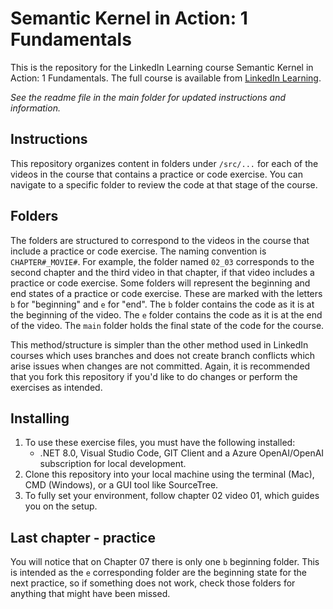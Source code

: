 # Semantic Kernel in Action: 1 Fundamentals
This is the repository for the LinkedIn Learning course Semantic Kernel in Action: 1 Fundamentals. 
The full course is available from [LinkedIn Learning][lil-course-url].

_See the readme file in the main folder for updated instructions and information._

## Instructions
This repository organizes content in folders under `/src/...` for each of the videos in the course that contains a practice or code exercise. 
You can navigate to a specific folder to review the code at that stage of the course.


## Folders
The folders are structured to correspond to the videos in the course that include a practice or code exercise. The naming convention is `CHAPTER#_MOVIE#`. For example, the folder named `02_03` corresponds to the second chapter and the third video in that chapter, if that video includes a practice or code exercise.
Some folders will represent the beginning and end states of a practice or code exercise. These are marked with the letters `b` for "beginning" and `e` for "end". The `b` folder contains the code as it is at the beginning of the video. The `e` folder contains the code as it is at the end of the video. The `main` folder holds the final state of the code for the course.

This method/structure is simpler than the other method used in LinkedIn courses which uses branches and does not create branch conflicts which arise issues when changes are not committed.
Again, it is recommended that you fork this repository if you'd like to do changes or perform the exercises as intended.

## Installing
1. To use these exercise files, you must have the following installed:
	- .NET 8.0, Visual Studio Code, GIT Client and a Azure OpenAI/OpenAI subscription for local development.
2. Clone this repository into your local machine using the terminal (Mac), CMD (Windows), or a GUI tool like SourceTree.
3. To fully set your environment, follow chapter 02 video 01, which guides you on the setup.

## Last chapter - practice
You will notice that on Chapter 07 there is only one  `b`  beginning folder. This is intended as the `e` corresponding folder are the beginning state for the next practice, so if something does not work, check those folders for anything that might have been missed.

[0]: # (Replace these placeholder URLs with actual course URLs)

[lil-course-url]: https://www.linkedin.com/learning/
[lil-thumbnail-url]: http://
